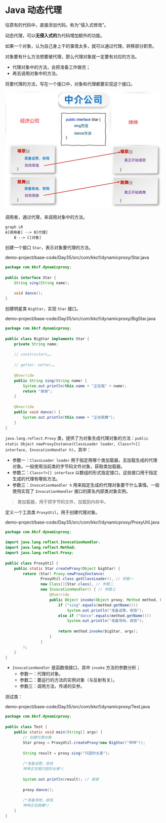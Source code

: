 # Java 动态代理

往原有的代码中，直接添加代码，称为“侵入式修改”。

动态代理，可以**无侵入式的**为代码增加额外的功能。

如果一个对象，认为自己身上干的事情太多，就可以通过代理，转移部分职责。

对象要有什么方法想要被代理，那么代理对象就一定要有对应的方法。

- 代理对象中的方法，会把准备工作做完；
- 再去调用对象中的方法。

将要代理的方法，写在一个接口中，对象和代理都要实现这个接口。

![动态代理](NodeAssets/动态代理.jpg)

调用者，通过代理，来调用对象中的方法。

```mermaid
graph LR
A[调用者] --> B[代理]
    B --> C[对象]
```

创建一个接口 `Star`，表示对象要代理的方法。

demo-project/base-code/Day35/src/com/kkcf/dynamicproxy/Star.java

```java
package com.kkcf.dynamicproxy;

public interface Star {
    String sing(String name);

    void dance();
}
```

创建明星类 `BigStar`，实现 `Star` 接口。

demo-project/base-code/Day35/src/com/kkcf/dynamicproxy/BigStar.java

```java
package com.kkcf.dynamicproxy;

public class BigStar implements Star {
    private String name;

    // constructors……

    // getter、setter……

    @Override
    public String sing(String name) {
        System.out.println(this.name + "正在唱" + name);
        return "谢谢";
    }

    @Override
    public void dance() {
        System.out.println(this.name + "正在跳舞");
    }
}
```

`java.lang.reflect.Proxy` 类，提供了为对象生成代理对象的方法：`public static Object newProxyInstance(ClassLoader loader, Class<?>[] interface, InvocationHandler h)`，其中：

- 参数一：`ClassLoader loader` 用于指定用哪个类加载器，去加载生成的代理对象。一般使用当前类的字节码文件对象，获取类加载器。
- 参数二：`Class<?>[] interface` 以数组的形式指定接口，这些接口用于指定生成的代理有哪些方法。
- 参数三：`InvocationHandler h` 用来指定生成的代理对象要干什么事情。一般使用实现了 `InvocationHandler` 接口的匿名内部类对象实例。

> 类加载器，用于把字节码文件，加载到内存中。

定义一个工具类 `ProxyUtil`，用于创建代理对象。

demo-project/base-code/Day35/src/com/kkcf/dynamicproxy/ProxyUtil.java

```java
package com.kkcf.dynamicproxy;

import java.lang.reflect.InvocationHandler;
import java.lang.reflect.Method;
import java.lang.reflect.Proxy;

public class ProxyUtil {
    public static Star createProxy(Object bigStar) {
        return (Star) Proxy.newProxyInstance(
                ProxyUtil.class.getClassLoader(), // 参数一
                new Class[]{Star.class}, // 参数二
                new InvocationHandler() { // 参数三
                    @Override
                    public Object invoke(Object proxy, Method method, Object[] args) throws Throwable {
                        if ("sing".equals(method.getName()))
                            System.out.println("准备话筒，收钱");
                        else if ("dance".equals(method.getName()))
                            System.out.println("准备场地，收钱");

                        return method.invoke(bigStar, args);
                    }
                }
        );
    }
}
```

- `InvocationHandler` 是函数值接口，其中 `invoke` 方法的参数分析；
  - 参数一：代理的对象。
  - 参数二：要运行的方法的实例对象（与反射有关）。
  - 参数三：调用方法，传递的实参。

测试类：

demo-project/base-code/Day35/src/com/kkcf/dynamicproxy/Test.java

```java
package com.kkcf.dynamicproxy;

public class Test {
    public static void main(String[] args) {
        // 创建代理对象
        Star proxy = ProxyUtil.createProxy(new BigStar("坤坤"));

        String result = proxy.sing("只因你太美");

        /*准备话筒，收钱
        坤坤正在唱只因你太美*/

        System.out.println(result); // 谢谢

        proxy.dance();

        /*准备场地，收钱
        坤坤正在跳舞*/
    }
}
```
